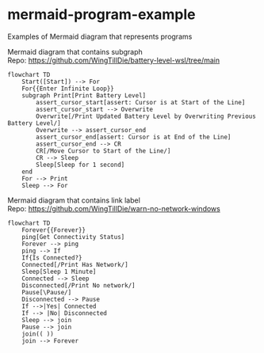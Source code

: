 # mermaid-program-example
Examples of Mermaid diagram that represents programs


Mermaid diagram that contains subgraph  
Repo:
https://github.com/WingTillDie/battery-level-wsl/tree/main

```mermaid
flowchart TD
    Start([Start]) --> For
    For{{Enter Infinite Loop}}
    subgraph Print[Print Battery Level]
        assert_cursor_start[assert: Cursor is at Start of the Line]
        assert_cursor_start --> Overwrite
        Overwrite[/Print Updated Battery Level by Overwriting Previous Battery Level/]
        Overwrite --> assert_cursor_end
        assert_cursor_end[assert: Cursor is at End of the Line]
        assert_cursor_end --> CR
        CR[/Move Cursor to Start of the Line/]
        CR --> Sleep
        Sleep[Sleep for 1 second]
    end
    For --> Print
    Sleep --> For
```


Mermaid diagram that contains link label  
Repo:
https://github.com/WingTillDie/warn-no-network-windows
```mermaid
flowchart TD
    Forever{{Forever}}
    ping[Get Connectivity Status]
    Forever --> ping
    ping --> If
    If{Is Connected?}
    Connected[/Print Has Network/]
    Sleep[Sleep 1 Minute]
    Connected --> Sleep
    Disconnected[/Print No network/]
    Pause[\Pause/]
    Disconnected --> Pause
    If -->|Yes| Connected
    If --> |No| Disconnected
    Sleep --> join
    Pause --> join
    join(( ))
    join --> Forever
```